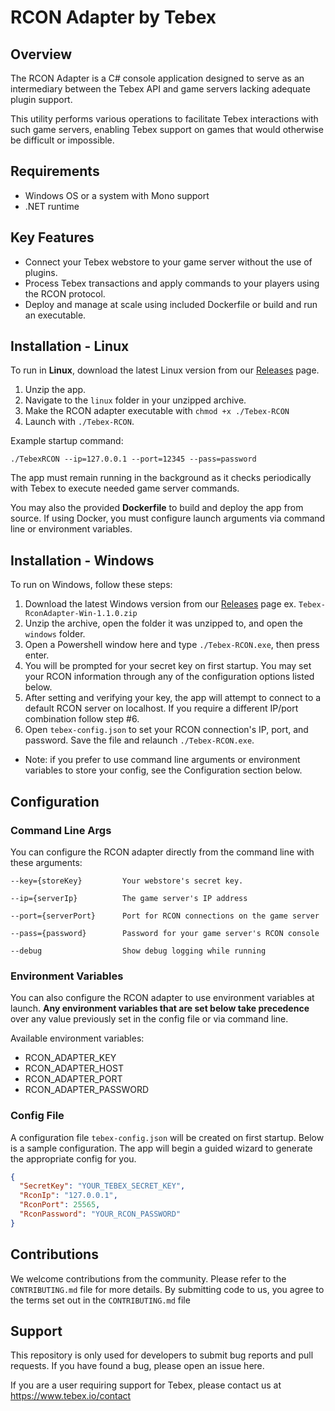 ﻿# RCON Adapter by Tebex

## Overview
The RCON Adapter is a C# console application designed to serve as an intermediary between the Tebex API and game servers lacking adequate plugin support. 

This utility performs various operations to facilitate Tebex interactions with such game servers, enabling Tebex support on games that would otherwise be difficult or impossible.

## Requirements

- Windows OS or a system with Mono support
- .NET runtime

## Key Features

- Connect your Tebex webstore to your game server without the use of plugins.
- Process Tebex transactions and apply commands to your players using the RCON protocol.
- Deploy and manage at scale using included Dockerfile or build and run an executable.

## Installation - Linux

To run in **Linux**, download the latest Linux version from our [Releases](https://github.com/tebexio/Tebex-RconAdapter/releases) page. 

1. Unzip the app.
2. Navigate to the `linux` folder in your unzipped archive.
3. Make the RCON adapter executable with `chmod +x ./Tebex-RCON`
4. Launch with `./Tebex-RCON`.

Example startup command:
```
./TebexRCON --ip=127.0.0.1 --port=12345 --pass=password
```

The app must remain running in the background as it checks periodically with Tebex to execute needed game server commands.

You may also the provided **Dockerfile** to build and deploy the app from source. If using Docker, you must configure launch
arguments via command line or environment variables.

## Installation - Windows

To run on Windows, follow these steps:
1. Download the latest Windows version from our [Releases](https://github.com/tebexio/Tebex-RconAdapter/releases) page ex. `Tebex-RconAdapter-Win-1.1.0.zip`
2. Unzip the archive, open the folder it was unzipped to, and open the `windows` folder.
3. Open a Powershell window here and type `./Tebex-RCON.exe`, then press enter.
4. You will be prompted for your secret key on first startup. You may set your RCON information through any of the configuration options listed below.
5. After setting and verifying your key, the app will attempt to connect to a default RCON server on localhost. If you require a different IP/port combination follow step #6.
6. Open `tebex-config.json` to set your RCON connection's IP, port, and password. Save the file and relaunch `./Tebex-RCON.exe`.
- Note: if you prefer to use command line arguments or environment variables to store your config, see the Configuration section below.

## Configuration

### Command Line Args

You can configure the RCON adapter directly from the command line with these arguments:

```
--key={storeKey}         Your webstore's secret key.

--ip={serverIp}          The game server's IP address

--port={serverPort}      Port for RCON connections on the game server

--pass={password}        Password for your game server's RCON console

--debug                  Show debug logging while running
```

### Environment Variables

You can also configure the RCON adapter to use environment variables at launch. **Any environment variables that are
set below take precedence** over any value previously set in the config file or via command line.

Available environment variables:
- RCON_ADAPTER_KEY
- RCON_ADAPTER_HOST        
- RCON_ADAPTER_PORT         
- RCON_ADAPTER_PASSWORD

### Config File
A configuration file `tebex-config.json` will be created on first startup. Below is a sample configuration. The app will begin a guided wizard to generate the appropriate config for you.

```json
{
  "SecretKey": "YOUR_TEBEX_SECRET_KEY",
  "RconIp": "127.0.0.1",
  "RconPort": 25565,
  "RconPassword": "YOUR_RCON_PASSWORD"
}
```


## Contributions
We welcome contributions from the community. Please refer to the `CONTRIBUTING.md` file for more details. By submitting code to us, you agree to the terms set out in the `CONTRIBUTING.md` file

## Support
This repository is only used for developers to submit bug reports and pull requests. If you have found a bug, please open an issue here.

If you are a user requiring support for Tebex, please contact us at https://www.tebex.io/contact
